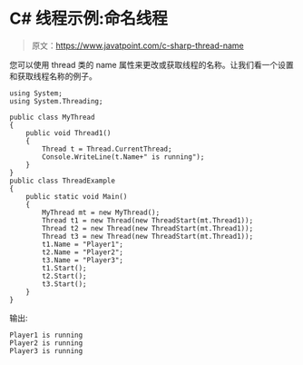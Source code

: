 # C# 线程示例:命名线程

> 原文：<https://www.javatpoint.com/c-sharp-thread-name>

您可以使用 thread 类的 name 属性来更改或获取线程的名称。让我们看一个设置和获取线程名称的例子。

```
using System;
using System.Threading;

public class MyThread
{
    public void Thread1()
    {
        Thread t = Thread.CurrentThread;
        Console.WriteLine(t.Name+" is running");
    }
}
public class ThreadExample
{
    public static void Main()
    {
        MyThread mt = new MyThread();
        Thread t1 = new Thread(new ThreadStart(mt.Thread1));
        Thread t2 = new Thread(new ThreadStart(mt.Thread1));
        Thread t3 = new Thread(new ThreadStart(mt.Thread1));
        t1.Name = "Player1";
        t2.Name = "Player2";
        t3.Name = "Player3";
        t1.Start();
        t2.Start();
        t3.Start();
    }
}

```

输出:

```
Player1 is running
Player2 is running
Player3 is running

```